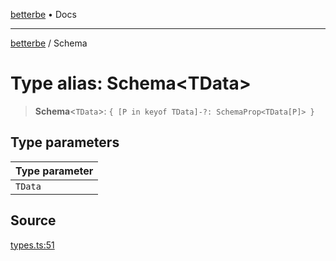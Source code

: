 [betterbe](../README.md) • Docs

---

[betterbe](../README.md) / Schema

# Type alias: Schema\<TData\>

> **Schema**\<`TData`\>: `{ [P in keyof TData]-?: SchemaProp<TData[P]> }`

## Type parameters

| Type parameter |
| :------------- |
| `TData`        |

## Source

[types.ts:51](https://github.com/ericvera/betterbe/blob/main/src/types.ts#L51)
